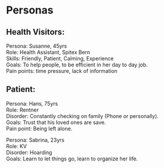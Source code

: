 # Personas

## Health Visitors:

Persona: Susanne, 45yrs  
Role: Health Assistant, Spitex Bern  
Skills: Friendly, Patient, Calming, Experience  
Goals: To help people, to be efficient in her day to day job.  
Pain points: time pressure, lack of information  

## Patient:

Persona: Hans, 75yrs  
Role: Rentner  
Disorder: Constantly checking on family (Phone or personally).  
Goals: Trust that his loved ones are save.  
Pain point: Being left alone.  

Persona: Sabrina, 23yrs  
Role: KV  
Disorder: Hoarding  
Goals: Learn to let things go, learn to organize her life.  
